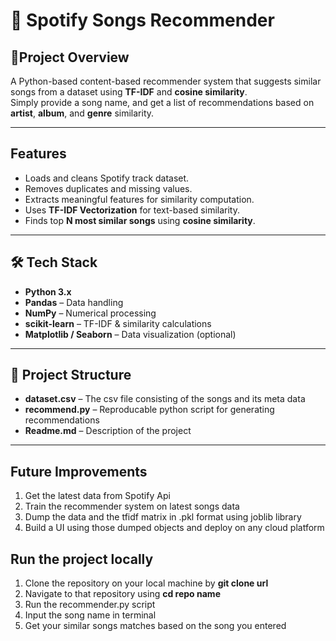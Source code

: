 # 🎵 Spotify Songs Recommender  

## 📌Project Overview
A Python-based content-based recommender system that suggests similar songs from a dataset using **TF-IDF** and **cosine similarity**.  
Simply provide a song name, and get a list of recommendations based on **artist**, **album**, and **genre** similarity.  

---

## Features  
- Loads and cleans Spotify track dataset.  
- Removes duplicates and missing values.  
- Extracts meaningful features for similarity computation.  
- Uses **TF-IDF Vectorization** for text-based similarity.  
- Finds top **N most similar songs** using **cosine similarity**.  

---

## 🛠️ Tech Stack  
- **Python 3.x**  
- **Pandas** – Data handling  
- **NumPy** – Numerical processing  
- **scikit-learn** – TF-IDF & similarity calculations  
- **Matplotlib / Seaborn** – Data visualization (optional)  

---

## 📂 Project Structure  
- **dataset.csv** – The csv file consisting of the songs and its meta data
- **recommend.py** – Reproducable python script for generating recommendations
- **Readme.md** – Description of the project 

--- 

## Future Improvements
1. Get the latest data from Spotify Api
2. Train the recommender system on latest songs data
3. Dump the data and the tfidf matrix in .pkl format using joblib library
4. Build a UI using those dumped objects and deploy on any cloud platform


## Run the project locally
1. Clone the repository on your local machine by **git clone url**
2. Navigate to that repository using **cd repo name**
3. Run the recommender.py script
4. Input the song name in terminal
5. Get your similar songs matches based on the song you entered














